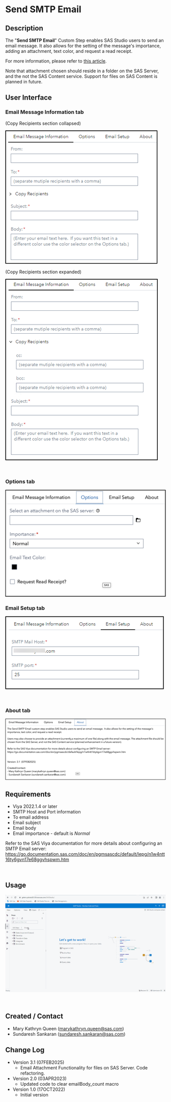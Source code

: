 # Send SMTP Email

## Description

The "**Send SMTP Email**" Custom Step enables SAS Studio users to send an email message.  It also allows for the setting of the message's importance, adding an attachment, text color, and request a read receipt.

For more information, please refer to [this article](https://communities.sas.com/t5/SAS-Communities-Library/SAS-Viya-Send-Email-Custom-Step-Featuring-the-Color-Picker/ta-p/839499).

Note that attachment chosen should reside in a folder on the SAS Server, and the not the SAS Content service. Support for files on SAS Content is planned in future.

## User Interface

### Email Message Information tab
(Copy Recipients section collapsed)

   ![](img/EmailMessage1.png)

(Copy Recipients section expanded)

   ![](img/EmailMessage2.png)

<br>

### Options tab

   ![](img/Options.png)

### Email Setup tab

   ![](img/EmailSetup.png)

<br>

### About tab

   ![](img/About.png)

## Requirements

* Viya 2022.1.4 or later
* SMTP Host and Port information
* To email address
* Email subject
* Email body
* Email importance - default is *Normal*

Refer to the SAS Viya documentation for more details about configuring an SMTP Email server: https://go.documentation.sas.com/doc/en/pgmsascdc/default/lepg/n1w4ntt16ty6gvn17e68ggvhspwm.htm

<br>

## Usage

![Send SMTP Email Custom Step Usage](./img/Send_SMTP_Email.gif)

<br>

## Created / Contact
- Mary Kathryn Queen (marykathryn.queen@sas.com)
- Sundaresh Sankaran (sundaresh.sankaran@sas.com)


## Change Log

* Version 3.1 (07FEB2025)
    * Email Attachment Functionality for files on SAS Server. Code refactoring.
* Version 2.0 (03APR2023)
    * Updated code to clear emailBody_count macro
* Version 1.0 (17OCT2022)
    * Initial version